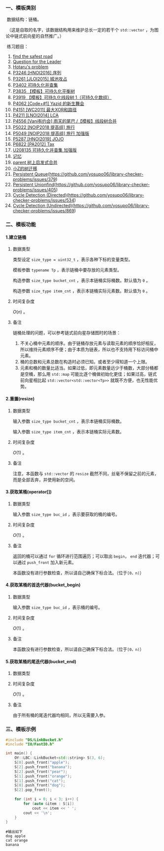 ### 一、模板类别

​	数据结构：链桶。

​	（这是自取的名字，该数据结构用来维护总长一定的若干个 `std::vector` ，为图论中链式前向星的自然推广。）

​	练习题目：

1. [find the safest road](https://acm.hdu.edu.cn/showproblem.php?pid=1596)
2. [Question for the Leader](https://acm.hdu.edu.cn/showproblem.php?pid=5329)
3. [Hotaru's problem](https://acm.hdu.edu.cn/showproblem.php?pid=5371)
4. [P3246 [HNOI2016] 序列](https://www.luogu.com.cn/problem/P3246)
5. [P3261 [JLOI2015] 城池攻占](https://www.luogu.com.cn/problem/P3261)
6. [P3402 可持久化并查集](https://www.luogu.com.cn/problem/P3402)
7. [P3835 【模板】可持久化平衡树](https://www.luogu.com.cn/problem/P3835)
8. [P3919 【模板】可持久化线段树 1（可持久化数组）](https://www.luogu.com.cn/problem/P3919)
9. [P4062 [Code+#1] Yazid 的新生舞会](https://www.luogu.com.cn/problem/P4062)
10. [P4151 [WC2011] 最大XOR和路径](https://www.luogu.com.cn/problem/P4151)
11. [P4211 [LNOI2014] LCA](https://www.luogu.com.cn/problem/P4211)
12. [P4556 [Vani有约会] 雨天的尾巴 /【模板】线段树合并](https://www.luogu.com.cn/problem/P4556)
13. [P5022 [NOIP2018 提高组] 旅行](https://www.luogu.com.cn/problem/P5022)
14. [P5049 [NOIP2018 提高组] 旅行 加强版](https://www.luogu.com.cn/problem/P5049)
15. [P5287 [HNOI2019] JOJO](https://www.luogu.com.cn/problem/P5287)
16. [P6822 [PA2012] Tax](https://www.luogu.com.cn/problem/P6822)
17. [U208135 可持久化并查集 加强版](https://www.luogu.com.cn/problem/U208135)
18. [记忆](https://ac.nowcoder.com/acm/problem/274793)
19. [parent 树上启发式合并](https://ac.nowcoder.com/acm/problem/274852)
20. [小Z的树迁移](https://ac.nowcoder.com/acm/problem/281601)
21. [Persistent Queue](https://judge.yosupo.jp/problem/persistent_queue)(https://github.com/yosupo06/library-checker-problems/issues/379)
22. [Persistent Unionfind](https://judge.yosupo.jp/problem/persistent_unionfind)(https://github.com/yosupo06/library-checker-problems/issues/405)
23. [Cycle Detection (Directed)](https://judge.yosupo.jp/problem/cycle_detection)(https://github.com/yosupo06/library-checker-problems/issues/534)
24. [Cycle Detection (Undirected)](https://judge.yosupo.jp/problem/cycle_detection_undirected)(https://github.com/yosupo06/library-checker-problems/issues/869)




### 二、模板功能

#### 1.建立链桶

1. 数据类型

   类型设定 `size_type = uint32_t` ，表示各种下标的变量类型。

   模板参数 `typename Tp` ，表示链桶中要存放的元素类型。

   构造参数 `size_type bucket_cnt` ，表示本链桶实际桶数。默认值为 `0` 。

   构造参数 `size_type item_cnt` ，表示本链桶实际元素数。默认值为 `0` 。

2. 时间复杂度

   $O(n)$ 。

3. 备注

   链桶处理的问题，可以参考链式前向星存储图时的场景：

   1. 不关心桶中元素的顺序。由于链桶存放元素与读取元素的顺序恰好相反，所以维持元素顺序不便；由于本质为链表，所以也不支持用下标访问桶中元素。
   2. 桶的总数和元素总数在构造时必须已知。或者至少得知道一个上限。
   3. 元素和桶的数量比适当。如果过低，即元素数量远少于桶数，大部分桶都是空桶，那么用 `std::map` 可能比逐个桶做初始化更佳；如果过高，链式前向星相比起 `std::vector<std::vector<Tp>>` 就既不方便，也无性能优势。

#### 2.重置(resize)

1. 数据类型

   输入参数 `size_type bucket_cnt` ，表示本链桶实际桶数。

   输入参数 `size_type item_cnt` ，表示本链桶实际元素数。

2. 时间复杂度

   $O(1)$ 。

3. 备注

   注意，本函数与 `std::vector` 的 `resize` 截然不同，丝毫不保留之前的元素，而是全部丢弃，并使用新的空间。

#### 3.获取某桶(operator[])

1. 数据类型

   输入参数 `size_type buc_id` ，表示要获取的桶的编号。

2. 时间复杂度

   $O(1)$ 。

3. 备注

   返回的桶可以通过 `for` 循环进行范围遍历；可以取出 `begin`， `end` 迭代器；可以通过 `push_front` 加入新元素。
   
   本函数没有进行参数检查，所以请自己确保下标合法。（位于`[0，n)`）

#### 4.获取某桶的首迭代器(bucket_begin)

1. 数据类型

   输入参数 `size_type buc_id` ，表示桶的编号。

2. 时间复杂度

   $O(1)$ 。

3. 备注

   本函数没有进行参数检查，所以请自己确保下标合法。（位于`[0，n)`）

#### 5.获取某桶的尾迭代器(bucket_end)

1. 数据类型

2. 时间复杂度

   $O(1)$ 。

3. 备注

   由于所有桶的尾迭代器均相同，所以无需要入参。

### 三、模板示例

```c++
#include "DS/LinkBucket.h"
#include "IO/FastIO.h"

int main() {
    OY::LBC::LinkBucket<std::string> S(3, 6);
    S[0].push_front("apple");
    S[2].push_front("banana");
    S[2].push_front("pear");
    S[1].push_front("orange");
    S[1].push_front("cat");
    S[0].push_front("dog");
    S[2].pop_front();
    
    for (int i = 0; i < 3; i++) {
        for (auto &item : S[i])
            cout << item << ' ';
        cout << '\n';
    }
}
```

```
#输出如下
dog apple 
cat orange 
banana 

```

